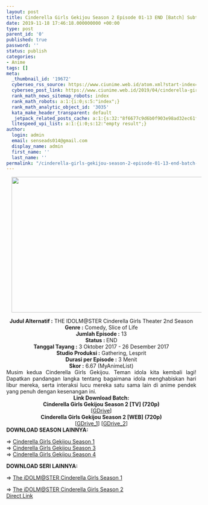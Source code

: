 ```yaml
---
layout: post
title: Cinderella Girls Gekijou Season 2 Episode 01-13 END [Batch] Subtitle Indonesia
date: 2019-11-18 17:46:18.000000000 +00:00
type: post
parent_id: '0'
published: true
password: ''
status: publish
categories:
- Anime
tags: []
meta:
  _thumbnail_id: '19672'
  cyberseo_rss_source: https://www.ciunime.web.id/atom.xml?start-index=2401&max-results=150
  cyberseo_post_link: https://www.ciunime.web.id/2019/04/cinderella-girls-gekijou-season-2.html
  rank_math_news_sitemap_robots: index
  rank_math_robots: a:1:{i:0;s:5:"index";}
  rank_math_analytic_object_id: '3035'
  kata_make_header_transparent: default
  _jetpack_related_posts_cache: a:1:{s:32:"8f6677c9d6b0f903e98ad32ec61f8deb";a:2:{s:7:"expires";i:1651562126;s:7:"payload";a:0:{}}}
  litespeed_vpi_list: a:1:{i:0;s:12:"empty result";}
author:
  login: admin
  email: senseads014@gmail.com
  display_name: admin
  first_name: ''
  last_name: ''
permalink: "/cinderella-girls-gekijou-season-2-episode-01-13-end-batch-subtitle-indonesia/"
---
```

<div class="separator" style="clear: both; text-align: center;"><a href="https://1.bp.blogspot.com/-qD1Ly7vPV7A/XKh_D4SARyI/AAAAAAAANEE/XrkAjR2lPuUt7gh8MQ1LyBVcddBgFuKjgCPcBGAYYCw/s1600/Cinderella%2BGirl%2BGekijou%2BSeason%2B2.jpg" imageanchor="1" style="margin-left: 1em; margin-right: 1em;"><img border="0" data-original-height="720" data-original-width="1280" height="360" src="{{ site.baseurl }}/assets/2019/11/Cinderella%2BGirl%2BGekijou%2BSeason%2B2.jpg" width="640" /></a></div>
<p>
<div style="text-align: center;"><b>Judul</b><b><b> Alternatif</b> :</b> THE IDOLM@STER Cinderella Girls Theater 2nd Season</div>
<div style="text-align: center;"><b><b>Genre :</b></b> Comedy, Slice of Life</div>
<div style="text-align: center;"><b>Jumlah Episode :</b> 13<br /><b>Status :&nbsp;</b>END<br /><b>Tanggal Tayang :</b> 3 Oktober 2017 - 26 Desember 2017<br /><b>Studio Produksi :</b> Gathering, Lesprit<br /><b>Durasi per Episode :</b> 3 Menit</div>
<div style="text-align: center;"><b>Skor :</b> 6.67 (MyAnimeList)</div>
<div style="text-align: center;"></div>
<div style="text-align: justify;">Musim kedua Cinderella Girls Gekijou. Teman idola kita kembali lagi! Dapatkan pandangan langka tentang bagaimana idola menghabiskan hari libur mereka, serta interaksi lucu mereka satu sama lain di anime pendek yang penuh dengan kesenangan ini.</div>
<div style="text-align: justify;"></div>
<div style="text-align: justify;"></div>
<div style="text-align: center;">
<div style="text-align: center;"><b>Link Download Batch:</b></div>
<div style="text-align: center;">
<div style="text-align: center;"><b>Cinderella Girls Gekijou Season 2 [TV] (720p)</b></div>
</div>
<div style="text-align: center;">
<div style="text-align: center;">
<div style="text-align: center;">[<a href="https://drive.google.com/uc?id=1Ys8MHsmVTJL4HyC_oQcQwcM4EVAzKuUL" target="_blank" rel="noopener">GDrive</a>]</div>
<div style="text-align: center;">
<div style="text-align: center;"><b>Cinderella Girls Gekijou Season 2&nbsp;[WEB]&nbsp;(720p)</b></div>
<div style="text-align: center;">[<a href="https://drive.google.com/uc?id=1rD1FWdGBEbkW8DuofqeFaNfLmzOJdyu3" target="_blank" rel="noopener">GDrive_1</a>] [<a href="https://drive.google.com/uc?id=1CzJBNt2kKInO3EdNu9DPOw-mR3KEseK5" target="_blank" rel="noopener">GDrive_2</a>]
<div style="text-align: left;">
<div style="text-align: justify;"><b>DOWNLOAD SEASON LAINNYA:</b></p>
<p>=&gt;&nbsp;<a href="https://www.ciunime.web.id/2019/04/cinderella-girls-gekijou-season-1.html" target="_blank" rel="noopener">Cinderella Girls Gekijou Season 1</a><br />=&gt;&nbsp;<a href="https://www.ciunime.web.id/2019/08/cinderella-girls-gekijou-season-3.html" target="_blank" rel="noopener">Cinderella Girls Gekijou Season 3</a><br />=&gt;&nbsp;<a href="https://www.ciunime.web.id/2019/07/cinderella-girls-gekijou-season-4.html" target="_blank" rel="noopener">Cinderella Girls Gekijou Season 4</a></div>
<div style="text-align: justify;"></div>
<div style="text-align: justify;"><b>DOWNLOAD SERI LAINNYA:</b></p>
<p>=&gt;&nbsp;<a href="https://www.ciunime.web.id/2019/01/the-idolmster-cinderella-girls-season-1.html" target="_blank" rel="noopener">The iDOLM@STER Cinderella Girls Season 1</a></div>
<div style="text-align: justify;">=&gt;&nbsp;<a href="https://www.ciunime.web.id/2019/01/the-idolmster-cinderella-girls-season-2.html" target="_blank" rel="noopener">The iDOLM@STER Cinderella Girls Season 2</a></div>
<div style="text-align: justify;"></div>
</div>
</div>
</div>
</div>
</div>
</div>
<link rel="stylesheet" href="https://cdnjs.cloudflare.com/ajax/libs/font-awesome/4.7.0/css/font-awesome.min.css" />
<div class="divbtn"> <a href="https://handymansurrender.com/fihup8buzv?key=94550f7ce39444073321dde3b8782f97" class="btn"><i class="fa fa-download"></i> Direct Link</a> </div>
